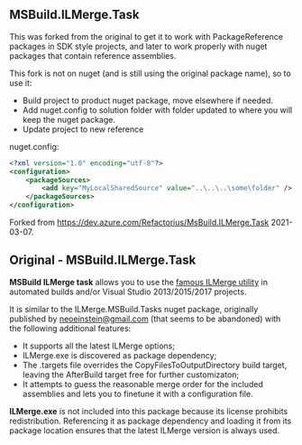## MSBuild.ILMerge.Task

This was forked from the original to get it to work with PackageReference packages in SDK style projects, and later to work properly with nuget packages that contain reference assemblies.

This fork is not on nuget (and is still using the original package name), so to use it:

- Build project to product nuget package, move elsewhere if needed.
- Add nuget.config to solution folder with folder updated to where you will keep the nuget package.
- Update project to new reference

nuget.config:

```xml
<?xml version="1.0" encoding="utf-8"?>
<configuration>
    <packageSources>
        <add key="MyLocalSharedSource" value="..\..\..\some\folder" />
    </packageSources>
</configuration>
```

Forked from https://dev.azure.com/Refactorius/MsBuild.ILMerge.Task 2021-03-07.

## Original - MSBuild.ILMerge.Task
**MSBuild ILMerge task** allows you to use the [famous ILMerge utility](http://research.microsoft.com/en-us/people/mbarnett/ILMerge.aspx) in automated builds and/or Visual Studio 2013/2015/2017 projects.

It is similar to the ILMerge.MSBuild.Tasks nuget package, originally published by neoeinstein@gmail.com (that seems to be abandoned) with the following additional features: 

- It supports all the latest ILMerge options;
- ILMerge.exe is discovered as package dependency;
- The .targets file overrides the CopyFilesToOutputDirectory build target, leaving the AfterBuild target free for further customizaton;
- It attempts to guess the reasonable merge order for the included assemblies and lets you to finetune it with a configuration file.

**ILMerge.exe** is not included into this package because its license prohibits redistribution. Referencing it as package dependency and loading it from its package location ensures that the latest ILMerge version is always used.
